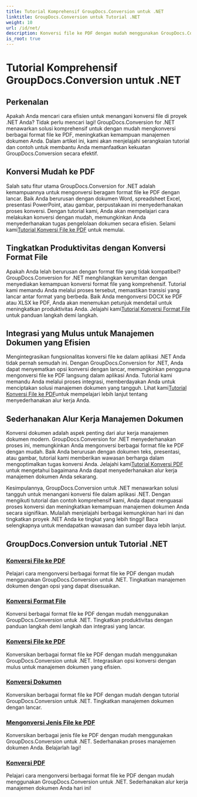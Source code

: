 ```yaml
---
title: Tutorial Komprehensif GroupDocs.Conversion untuk .NET
linktitle: GroupDocs.Conversion untuk Tutorial .NET
weight: 10
url: /id/net/
description: Konversi file ke PDF dengan mudah menggunakan GroupDocs.Conversion untuk .NET. Sederhanakan manajemen dokumen dengan opsi yang dapat disesuaikan. #GroupDocs.Konversi
is_root: true
---
```


# Tutorial Komprehensif GroupDocs.Conversion untuk .NET


## Perkenalan

Apakah Anda mencari cara efisien untuk menangani konversi file di proyek .NET Anda? Tidak perlu mencari lagi! GroupDocs.Conversion for .NET menawarkan solusi komprehensif untuk dengan mudah mengkonversi berbagai format file ke PDF, meningkatkan kemampuan manajemen dokumen Anda. Dalam artikel ini, kami akan menjelajahi serangkaian tutorial dan contoh untuk membantu Anda memanfaatkan kekuatan GroupDocs.Conversion secara efektif.

## Konversi Mudah ke PDF

 Salah satu fitur utama GroupDocs.Conversion for .NET adalah kemampuannya untuk mengonversi beragam format file ke PDF dengan lancar. Baik Anda berurusan dengan dokumen Word, spreadsheet Excel, presentasi PowerPoint, atau gambar, perpustakaan ini menyederhanakan proses konversi. Dengan tutorial kami, Anda akan mempelajari cara melakukan konversi dengan mudah, memungkinkan Anda menyederhanakan tugas pengelolaan dokumen secara efisien. Selami kami[Tutorial Konversi File ke PDF](./file-conversion-to-pdf/) untuk memulai.

## Tingkatkan Produktivitas dengan Konversi Format File

Apakah Anda lelah berurusan dengan format file yang tidak kompatibel? GroupDocs.Conversion for .NET menghilangkan kerumitan dengan menyediakan kemampuan konversi format file yang komprehensif. Tutorial kami memandu Anda melalui proses tersebut, memastikan transisi yang lancar antar format yang berbeda. Baik Anda mengonversi DOCX ke PDF atau XLSX ke PDF, Anda akan menemukan petunjuk mendetail untuk meningkatkan produktivitas Anda. Jelajahi kami[Tutorial Konversi Format File](./file-format-conversion-tutorials/) untuk panduan langkah demi langkah.

## Integrasi yang Mulus untuk Manajemen Dokumen yang Efisien

 Mengintegrasikan fungsionalitas konversi file ke dalam aplikasi .NET Anda tidak pernah semudah ini. Dengan GroupDocs.Conversion for .NET, Anda dapat menyematkan opsi konversi dengan lancar, memungkinkan pengguna mengonversi file ke PDF langsung dalam aplikasi Anda. Tutorial kami memandu Anda melalui proses integrasi, memberdayakan Anda untuk menciptakan solusi manajemen dokumen yang tangguh. Lihat kami[Tutorial Konversi File ke PDF](./convert-files-to-pdf/)untuk mempelajari lebih lanjut tentang menyederhanakan alur kerja Anda.

## Sederhanakan Alur Kerja Manajemen Dokumen

 Konversi dokumen adalah aspek penting dari alur kerja manajemen dokumen modern. GroupDocs.Conversion for .NET menyederhanakan proses ini, memungkinkan Anda mengonversi berbagai format file ke PDF dengan mudah. Baik Anda berurusan dengan dokumen teks, presentasi, atau gambar, tutorial kami memberikan wawasan berharga dalam mengoptimalkan tugas konversi Anda. Jelajahi kami[Tutorial Konversi PDF](./pdf-conversion/) untuk mengetahui bagaimana Anda dapat menyederhanakan alur kerja manajemen dokumen Anda sekarang.

Kesimpulannya, GroupDocs.Conversion untuk .NET menawarkan solusi tangguh untuk menangani konversi file dalam aplikasi .NET. Dengan mengikuti tutorial dan contoh komprehensif kami, Anda dapat menguasai proses konversi dan meningkatkan kemampuan manajemen dokumen Anda secara signifikan. Mulailah menjelajahi berbagai kemungkinan hari ini dan tingkatkan proyek .NET Anda ke tingkat yang lebih tinggi! Baca selengkapnya untuk mendapatkan wawasan dan sumber daya lebih lanjut.
## GroupDocs.Conversion untuk Tutorial .NET
### [Konversi File ke PDF](./file-conversion-to-pdf/)
Pelajari cara mengonversi berbagai format file ke PDF dengan mudah menggunakan GroupDocs.Conversion untuk .NET. Tingkatkan manajemen dokumen dengan opsi yang dapat disesuaikan.
### [Konversi Format File](./file-format-conversion-tutorials/)
Konversi berbagai format file ke PDF dengan mudah menggunakan GroupDocs.Conversion untuk .NET. Tingkatkan produktivitas dengan panduan langkah demi langkah dan integrasi yang lancar.
### [Konversi File ke PDF](./convert-files-to-pdf/)
Konversikan berbagai format file ke PDF dengan mudah menggunakan GroupDocs.Conversion untuk .NET. Integrasikan opsi konversi dengan mulus untuk manajemen dokumen yang efisien.
### [Konversi Dokumen](./document-conversion/)
Konversikan berbagai format file ke PDF dengan mudah dengan tutorial GroupDocs.Conversion untuk .NET. Tingkatkan manajemen dokumen dengan lancar.
### [Mengonversi Jenis File ke PDF](./converting-file-types-to-pdf/)
Konversikan berbagai jenis file ke PDF dengan mudah menggunakan GroupDocs.Conversion untuk .NET. Sederhanakan proses manajemen dokumen Anda. Belajarlah lagi!
### [Konversi PDF](./pdf-conversion/)
Pelajari cara mengonversi berbagai format file ke PDF dengan mudah menggunakan GroupDocs.Conversion untuk .NET. Sederhanakan alur kerja manajemen dokumen Anda hari ini!